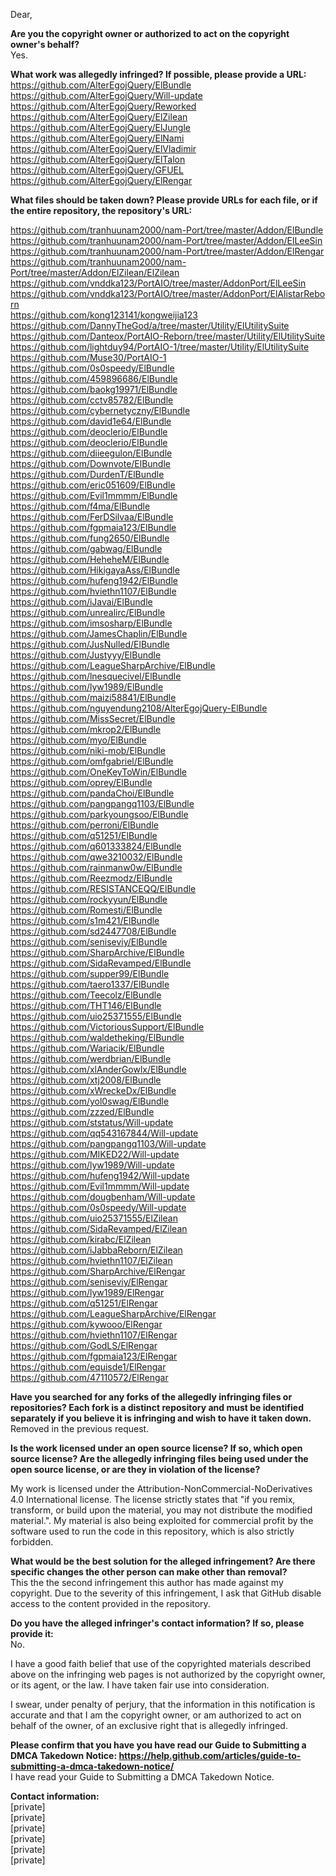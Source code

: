 Dear,

**Are you the copyright owner or authorized to act on the copyright owner's behalf?**   
Yes.

**What work was allegedly infringed? If possible, please provide a URL:**  
https://github.com/AlterEgojQuery/ElBundle  
https://github.com/AlterEgojQuery/Will-update  
https://github.com/AlterEgojQuery/Reworked  
https://github.com/AlterEgojQuery/ElZilean  
https://github.com/AlterEgojQuery/ElJungle  
https://github.com/AlterEgojQuery/ElNami  
https://github.com/AlterEgojQuery/ElVladimir  
https://github.com/AlterEgojQuery/ElTalon  
https://github.com/AlterEgojQuery/GFUEL  
https://github.com/AlterEgojQuery/ElRengar  

**What files should be taken down? Please provide URLs for each file, or if the entire repository, the repository's URL:**  

https://github.com/tranhuunam2000/nam-Port/tree/master/Addon/ElBundle  
https://github.com/tranhuunam2000/nam-Port/tree/master/Addon/ElLeeSin  
https://github.com/tranhuunam2000/nam-Port/tree/master/Addon/ElRengar  
https://github.com/tranhuunam2000/nam-Port/tree/master/Addon/ElZilean/ElZilean  
https://github.com/vnddka123/PortAIO/tree/master/AddonPort/ElLeeSin  
https://github.com/vnddka123/PortAIO/tree/master/AddonPort/ElAlistarReborn  
https://github.com/kong123141/kongweijia123  
https://github.com/DannyTheGod/a/tree/master/Utility/ElUtilitySuite  
https://github.com/Danteox/PortAIO-Reborn/tree/master/Utility/ElUtilitySuite  
https://github.com/lightduy94/PortAIO-1/tree/master/Utility/ElUtilitySuite  
https://github.com/Muse30/PortAIO-1  
https://github.com/0s0speedy/ElBundle  
https://github.com/459896686/ElBundle  
https://github.com/baokg19971/ElBundle  
https://github.com/cctv85782/ElBundle  
https://github.com/cybernetyczny/ElBundle   
https://github.com/david1e64/ElBundle  
https://github.com/deoclerio/ElBundle  
https://github.com/deoclerio/ElBundle  
https://github.com/diieegulon/ElBundle  
https://github.com/Downvote/ElBundle  
https://github.com/DurdenT/ElBundle  
https://github.com/eric051609/ElBundle  
https://github.com/Evil1mmmm/ElBundle  
https://github.com/f4ma/ElBundle  
https://github.com/FerDSilvaa/ElBundle  
https://github.com/fgpmaia123/ElBundle  
https://github.com/fung2650/ElBundle  
https://github.com/gabwag/ElBundle  
https://github.com/HeheheM/ElBundle  
https://github.com/HikigayaAss/ElBundle  
https://github.com/hufeng1942/ElBundle  
https://github.com/hviethn1107/ElBundle  
https://github.com/iJavai/ElBundle  
https://github.com/unrealirc/ElBundle  
https://github.com/imsosharp/ElBundle  
https://github.com/JamesChaplin/ElBundle  
https://github.com/JusNulled/ElBundle  
https://github.com/Justyyy/ElBundle  
https://github.com/LeagueSharpArchive/ElBundle  
https://github.com/lnesquecivel/ElBundle  
https://github.com/lyw1989/ElBundle  
https://github.com/maizi58841/ElBundle  
https://github.com/nguyendung2108/AlterEgojQuery-ElBundle  
https://github.com/MissSecret/ElBundle  
https://github.com/mkrop2/ElBundle  
https://github.com/myo/ElBundle  
https://github.com/niki-mob/ElBundle  
https://github.com/omfgabriel/ElBundle  
https://github.com/OneKeyToWin/ElBundle  
https://github.com/oprey/ElBundle  
https://github.com/pandaChoi/ElBundle  
https://github.com/pangpangq1103/ElBundle  
https://github.com/parkyoungsoo/ElBundle  
https://github.com/perroni/ElBundle  
https://github.com/q51251/ElBundle  
https://github.com/q601333824/ElBundle  
https://github.com/qwe3210032/ElBundle  
https://github.com/rainmanw0w/ElBundle  
https://github.com/Reezmodz/ElBundle  
https://github.com/RESISTANCEQQ/ElBundle  
https://github.com/rockyyun/ElBundle  
https://github.com/Romesti/ElBundle  
https://github.com/s1m421/ElBundle  
https://github.com/sd2447708/ElBundle  
https://github.com/seniseviy/ElBundle  
https://github.com/SharpArchive/ElBundle  
https://github.com/SidaRevamped/ElBundle  
https://github.com/supper99/ElBundle  
https://github.com/taero1337/ElBundle  
https://github.com/Teecolz/ElBundle  
https://github.com/THT146/ElBundle  
https://github.com/uio25371555/ElBundle  
https://github.com/VictoriousSupport/ElBundle  
https://github.com/waldetheking/ElBundle  
https://github.com/Wariacik/ElBundle  
https://github.com/werdbrian/ElBundle  
https://github.com/xlAnderGowlx/ElBundle  
https://github.com/xtj2008/ElBundle  
https://github.com/xWreckeDx/ElBundle  
https://github.com/yol0swag/ElBundle  
https://github.com/zzzed/ElBundle  
https://github.com/ststatus/Will-update  
https://github.com/qq543167844/Will-update  
https://github.com/pangpangq1103/Will-update  
https://github.com/MIKED22/Will-update  
https://github.com/lyw1989/Will-update  
https://github.com/hufeng1942/Will-update  
https://github.com/Evil1mmmm/Will-update  
https://github.com/dougbenham/Will-update  
https://github.com/0s0speedy/Will-update  
https://github.com/uio25371555/ElZilean  
https://github.com/SidaRevamped/ElZilean  
https://github.com/kirabc/ElZilean  
https://github.com/iJabbaReborn/ElZilean  
https://github.com/hviethn1107/ElZilean  
https://github.com/SharpArchive/ElRengar  
https://github.com/seniseviy/ElRengar  
https://github.com/lyw1989/ElRengar  
https://github.com/q51251/ElRengar  
https://github.com/LeagueSharpArchive/ElRengar  
https://github.com/kywooo/ElRengar  
https://github.com/hviethn1107/ElRengar  
https://github.com/GodLS/ElRengar  
https://github.com/fgpmaia123/ElRengar  
https://github.com/equisde1/ElRengar  
https://github.com/47110572/ElRengar  

**Have you searched for any forks of the allegedly infringing files or repositories? Each fork is a distinct repository and must be identified separately if you believe it is infringing and wish to have it taken down.**  
Removed in the previous request.

**Is the work licensed under an open source license? If so, which open source license? Are the allegedly infringing files being used under the open source license, or are they in violation of the license?**  

My work is licensed under the Attribution-NonCommercial-NoDerivatives 4.0 International license. The license strictly states that "if you remix, transform, or build upon the material, you may not distribute the modified material.". My material is also being exploited for commercial profit by the software used to run the code in this repository, which is also strictly forbidden.

**What would be the best solution for the alleged infringement? Are there specific changes the other person can make other than removal?**  
This the the second infringement this author has made against my copyright. Due to the severity of this infringement, I ask that GitHub disable access to the content provided in the repository.

**Do you have the alleged infringer's contact information? If so, please provide it:**  
No.

I have a good faith belief that use of the copyrighted materials described above on the infringing web pages is not authorized by the copyright owner, or its agent, or the law. I have taken fair use into consideration.

I swear, under penalty of perjury, that the information in this notification is accurate and that I am the copyright owner, or am authorized to act on behalf of the owner, of an exclusive right that is allegedly infringed.

**Please confirm that you have you have read our Guide to Submitting a DMCA Takedown Notice: https://help.github.com/articles/guide-to-submitting-a-dmca-takedown-notice/**  
I have read your Guide to Submitting a DMCA Takedown Notice.

**Contact information:**  
[private]  
[private]  
[private]  
[private]  
[private]  
[private]  
